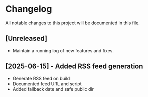 # Changelog

All notable changes to this project will be documented in this file.

## [Unreleased]

- Maintain a running log of new features and fixes.

## [2025-06-15] - Added RSS feed generation

- Generate RSS feed on build
- Documented feed URL and script
- Added fallback date and safe public dir
